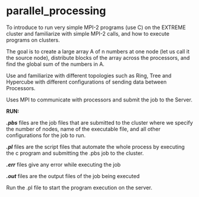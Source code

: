 # parallel_processing


To introduce to run very simple MPI-2 programs (use C) on the EXTREME cluster and familiarize with simple MPI-2 calls, and how to execute programs on clusters.

The goal is to create a large array A of n numbers at one node (let us call it the source node), distribute blocks of the array across the processors, and find the global sum of the numbers in A.

Use and familiarize with different topologies such as Ring, Tree and Hypercube with different configurations of sending data between Processors.

Uses MPI to communicate with processors and submit the job to the Server.


**RUN:**

**_.pbs_** files are the job files that are submitted to the cluster where we specify the number of nodes, name of the executable file, and all other configurations for the job to run.

**_.pl_** files are the script files that automate the whole process by executing the c program and submitting the .pbs job to the cluster.

**_.err_** files give any error while executing the job

**_.out_** files are the output files of the job being executed

Run the .pl file to start the program execution on the server.
